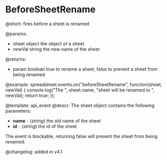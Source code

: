 BeforeSheetRename
=============

@short: fires before a sheet is renamed
	
@params:
- sheet     object  the object of a sheet
- newVal    string  the new name of the sheet    

@returns:
- param     boolean     true to rename a sheet, false to prevent a sheet from being renamed


@example:
spreadsheet.events.on("beforeSheetRename", function(sheet, newVal) {
    console.log("The ", sheet.name, "sheet will be renamed to ", newVal);
    return true;
});


@template:	api_event
@descr:
The sheet object contains the following parameters:

- **name** - (*string*) the old name of the sheet
- **id** - (*string*) the id of the sheet

The event is blockable, returning false will prevent the sheet from being renamed.



@changelog: added in v4.1

